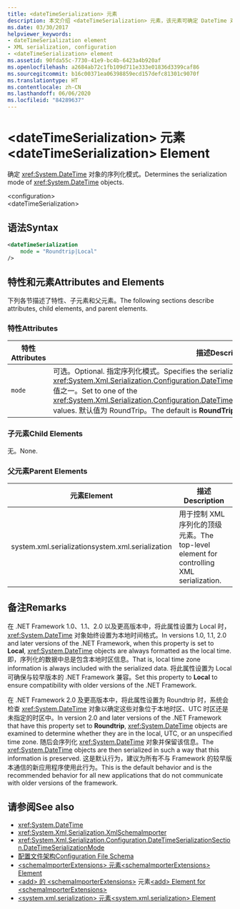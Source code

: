 ```yaml
---
title: <dateTimeSerialization> 元素
description: 本文介绍 <dateTimeSerialization> 元素，该元素可确定 DateTime 对象的序列化模式。
ms.date: 03/30/2017
helpviewer_keywords:
- dateTimeSerialization element
- XML serialization, configuration
- <dateTimeSerialization> element
ms.assetid: 90fda55c-7730-41e9-bc4b-6423a4b920af
ms.openlocfilehash: a2684ab72c1fb109d711e333e01836d3399caf86
ms.sourcegitcommit: b16c00371ea06398859ecd157defc81301c9070f
ms.translationtype: HT
ms.contentlocale: zh-CN
ms.lasthandoff: 06/06/2020
ms.locfileid: "84289637"
---
```

# <a name="datetimeserialization-element"></a><span data-ttu-id="85bbd-103">\<dateTimeSerialization> 元素</span><span class="sxs-lookup"><span data-stu-id="85bbd-103">\<dateTimeSerialization> Element</span></span>
<span data-ttu-id="85bbd-104">确定 <xref:System.DateTime> 对象的序列化模式。</span><span class="sxs-lookup"><span data-stu-id="85bbd-104">Determines the serialization mode of <xref:System.DateTime> objects.</span></span>  
  
 \<configuration>  
\<dateTimeSerialization>  
  
## <a name="syntax"></a><span data-ttu-id="85bbd-105">语法</span><span class="sxs-lookup"><span data-stu-id="85bbd-105">Syntax</span></span>  
  
```xml  
<dateTimeSerialization  
    mode = "Roundtrip|Local"  
/>  
```  
  
## <a name="attributes-and-elements"></a><span data-ttu-id="85bbd-106">特性和元素</span><span class="sxs-lookup"><span data-stu-id="85bbd-106">Attributes and Elements</span></span>  
 <span data-ttu-id="85bbd-107">下列各节描述了特性、子元素和父元素。</span><span class="sxs-lookup"><span data-stu-id="85bbd-107">The following sections describe attributes, child elements, and parent elements.</span></span>  
  
### <a name="attributes"></a><span data-ttu-id="85bbd-108">特性</span><span class="sxs-lookup"><span data-stu-id="85bbd-108">Attributes</span></span>  
  
|<span data-ttu-id="85bbd-109">特性</span><span class="sxs-lookup"><span data-stu-id="85bbd-109">Attributes</span></span>|<span data-ttu-id="85bbd-110">描述</span><span class="sxs-lookup"><span data-stu-id="85bbd-110">Description</span></span>|  
|----------------|-----------------|  
|`mode`|<span data-ttu-id="85bbd-111">可选。</span><span class="sxs-lookup"><span data-stu-id="85bbd-111">Optional.</span></span> <span data-ttu-id="85bbd-112">指定序列化模式。</span><span class="sxs-lookup"><span data-stu-id="85bbd-112">Specifies the serialization mode.</span></span> <span data-ttu-id="85bbd-113">设置为 <xref:System.Xml.Serialization.Configuration.DateTimeSerializationSection.DateTimeSerializationMode> 值之一。</span><span class="sxs-lookup"><span data-stu-id="85bbd-113">Set to one of the <xref:System.Xml.Serialization.Configuration.DateTimeSerializationSection.DateTimeSerializationMode> values.</span></span> <span data-ttu-id="85bbd-114">默认值为 RoundTrip。</span><span class="sxs-lookup"><span data-stu-id="85bbd-114">The default is **RoundTrip**.</span></span>|  
  
### <a name="child-elements"></a><span data-ttu-id="85bbd-115">子元素</span><span class="sxs-lookup"><span data-stu-id="85bbd-115">Child Elements</span></span>  
 <span data-ttu-id="85bbd-116">无。</span><span class="sxs-lookup"><span data-stu-id="85bbd-116">None.</span></span>  
  
### <a name="parent-elements"></a><span data-ttu-id="85bbd-117">父元素</span><span class="sxs-lookup"><span data-stu-id="85bbd-117">Parent Elements</span></span>  
  
|<span data-ttu-id="85bbd-118">元素</span><span class="sxs-lookup"><span data-stu-id="85bbd-118">Element</span></span>|<span data-ttu-id="85bbd-119">描述</span><span class="sxs-lookup"><span data-stu-id="85bbd-119">Description</span></span>|  
|-------------|-----------------|  
|<span data-ttu-id="85bbd-120">system.xml.serialization</span><span class="sxs-lookup"><span data-stu-id="85bbd-120">system.xml.serialization</span></span>|<span data-ttu-id="85bbd-121">用于控制 XML 序列化的顶级元素。</span><span class="sxs-lookup"><span data-stu-id="85bbd-121">The top-level element for controlling XML serialization.</span></span>|  
  
## <a name="remarks"></a><span data-ttu-id="85bbd-122">备注</span><span class="sxs-lookup"><span data-stu-id="85bbd-122">Remarks</span></span>  
 <span data-ttu-id="85bbd-123">在 .NET Framework 1.0、1.1、2.0 以及更高版本中，将此属性设置为 Local 时，<xref:System.DateTime> 对象始终设置为本地时间格式。</span><span class="sxs-lookup"><span data-stu-id="85bbd-123">In versions 1.0, 1.1, 2.0 and later versions of the .NET Framework, when this property is set to **Local**, <xref:System.DateTime> objects are always formatted as the local time.</span></span> <span data-ttu-id="85bbd-124">即，序列化的数据中总是包含本地时区信息。</span><span class="sxs-lookup"><span data-stu-id="85bbd-124">That is, local time zone information is always included with the serialized data.</span></span> <span data-ttu-id="85bbd-125">将此属性设置为 Local 可确保与较早版本的 .NET Framework 兼容。</span><span class="sxs-lookup"><span data-stu-id="85bbd-125">Set this property to **Local** to ensure compatibility with older versions of the .NET Framework.</span></span>  
  
 <span data-ttu-id="85bbd-126">在 .NET Framework 2.0 及更高版本中，将此属性设置为 Roundtrip 时，系统会检查 <xref:System.DateTime> 对象以确定这些对象位于本地时区、UTC 时区还是未指定的时区中。</span><span class="sxs-lookup"><span data-stu-id="85bbd-126">In version 2.0 and later versions of the .NET Framework that have this property set to **Roundtrip**, <xref:System.DateTime> objects are examined to determine whether they are in the local, UTC, or an unspecified time zone.</span></span> <span data-ttu-id="85bbd-127">随后会序列化 <xref:System.DateTime> 对象并保留该信息。</span><span class="sxs-lookup"><span data-stu-id="85bbd-127">The <xref:System.DateTime> objects are then serialized in such a way that this information is preserved.</span></span> <span data-ttu-id="85bbd-128">这是默认行为，建议为所有不与 Framework 的较早版本通信的新应用程序使用此行为。</span><span class="sxs-lookup"><span data-stu-id="85bbd-128">This is the default behavior and is the recommended behavior for all new applications that do not communicate with older versions of the framework.</span></span>  
  
## <a name="see-also"></a><span data-ttu-id="85bbd-129">请参阅</span><span class="sxs-lookup"><span data-stu-id="85bbd-129">See also</span></span>

- <xref:System.DateTime>
- <xref:System.Xml.Serialization.XmlSchemaImporter>
- <xref:System.Xml.Serialization.Configuration.DateTimeSerializationSection.DateTimeSerializationMode>
- [<span data-ttu-id="85bbd-130">配置文件架构</span><span class="sxs-lookup"><span data-stu-id="85bbd-130">Configuration File Schema</span></span>](../../framework/configure-apps/file-schema/index.md)
- [<span data-ttu-id="85bbd-131">\<schemaImporterExtensions> 元素</span><span class="sxs-lookup"><span data-stu-id="85bbd-131">\<schemaImporterExtensions> Element</span></span>](schemaimporterextensions-element.md)
- <span data-ttu-id="85bbd-132">[\<add> 的 \<schemaImporterExtensions>](add-element-for-schemaimporterextensions.md) 元素</span><span class="sxs-lookup"><span data-stu-id="85bbd-132">[\<add> Element for \<schemaImporterExtensions>](add-element-for-schemaimporterextensions.md)</span></span>
- [<span data-ttu-id="85bbd-133">\<system.xml.serialization> 元素</span><span class="sxs-lookup"><span data-stu-id="85bbd-133">\<system.xml.serialization> Element</span></span>](system-xml-serialization-element.md)

